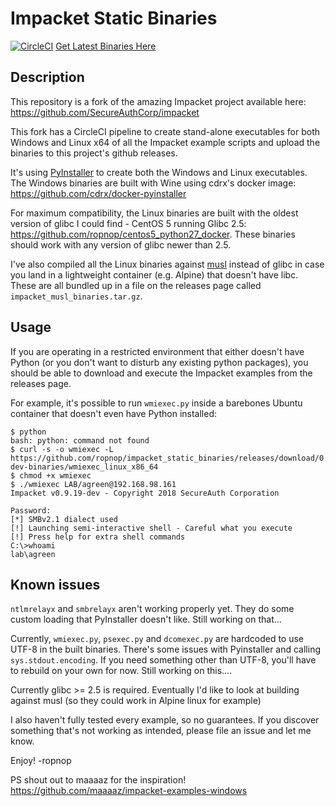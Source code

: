 # Impacket Static Binaries
[![CircleCI](https://circleci.com/gh/ropnop/impacket_static_binaries.svg?style=svg)](https://circleci.com/gh/ropnop/impacket_static_binaries)   [Get Latest Binaries Here](https://github.com/ropnop/impacket_static_binaries/releases/latest)

## Description
This repository is a fork of the amazing Impacket project available here: https://github.com/SecureAuthCorp/impacket

This fork has a CircleCI pipeline to create stand-alone executables for both Windows and Linux x64 of all the Impacket example scripts and upload the binaries to this project's github releases.

It's using [PyInstaller](http://www.pyinstaller.org/) to create both the Windows and Linux executables. The Windows binaries are built with Wine using cdrx's docker image: https://github.com/cdrx/docker-pyinstaller

For maximum compatibility, the Linux binaries are built with the oldest version of glibc I could find - CentOS 5 running Glibc 2.5: https://github.com/ropnop/centos5_python27_docker. These binaries should work with any version of glibc newer than 2.5. 

I've also compiled all the Linux binaries against [musl](https://www.musl-libc.org/) instead of glibc in case you land in a lightweight container (e.g. Alpine) that doesn't have libc. These are all bundled up in a file on the releases page called `impacket_musl_binaries.tar.gz`.

## Usage
If you are operating in a restricted environment that either doesn't have Python (or you don't want to disturb any existing python packages), you should be able to download and execute the Impacket examples from the releases page.

For example, it's possible to run `wmiexec.py` inside a barebones Ubuntu container that doesn't even have Python installed:

```
$ python
bash: python: command not found
$ curl -s -o wmiexec -L https://github.com/ropnop/impacket_static_binaries/releases/download/0.9.19-dev-binaries/wmiexec_linux_x86_64
$ chmod +x wmiexec
$ ./wmiexec LAB/agreen@192.168.98.161
Impacket v0.9.19-dev - Copyright 2018 SecureAuth Corporation

Password:
[*] SMBv2.1 dialect used
[!] Launching semi-interactive shell - Careful what you execute
[!] Press help for extra shell commands
C:\>whoami
lab\agreen
```

## Known issues
`ntlmrelayx` and `smbrelayx` aren't working properly yet. They do some custom loading that PyInstaller doesn't like. Still working on that...

Currently, `wmiexec.py`, `psexec.py` and `dcomexec.py` are hardcoded to use UTF-8 in the built binaries. There's some issues with Pyinstaller and calling `sys.stdout.encoding`. If you need something other than UTF-8, you'll have to rebuild on your own for now. Still working on this....

Currently glibc >= 2.5 is required. Eventually I'd like to look at building against musl (so they could work in Alpine linux for example)

I also haven't fully tested every example, so no guarantees. If you discover something that's not working as intended, please file an issue and let me know.

Enjoy!
-ropnop

PS shout out to maaaaz for the inspiration! https://github.com/maaaaz/impacket-examples-windows
